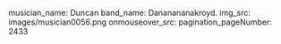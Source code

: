 musician_name: Duncan
band_name: Dananananakroyd.
img_src: images/musician0056.png
onmouseover_src: 
pagination_pageNumber: 2433